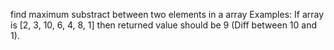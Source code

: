 find maximum substract between two elements in a array
Examples: If array is [2, 3, 10, 6, 4, 8, 1] then returned value should be 9 (Diff between 10 and 1).
